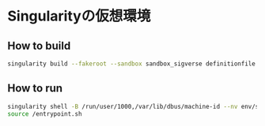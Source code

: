 # Singularityの仮想環境

## How to build

```bash
singularity build --fakeroot --sandbox sandbox_sigverse definitionfile.def
```

## How to run

```bash
singularity shell -B /run/user/1000,/var/lib/dbus/machine-id --nv env/sandbox_sigverse/
source /entrypoint.sh
```
